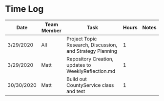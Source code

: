 # Time Log

|Date|Team Member|Task|Hours|Notes|
|----|----|----|-----|-----|
|3/29/2020|All|Project Topic Research, Discussion, and Strategy Planning|1||
|3/29/2020|Matt|Repository Creation, updates to WeeklyReflection.md|1||
|30/30/2020|Matt|Build out CountyService class and test|1||